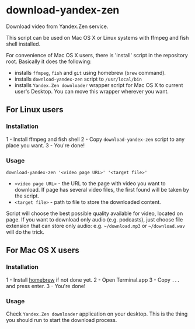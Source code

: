 # download-yandex-zen
Download video from Yandex.Zen service.

This script can be used on Mac OS X or Linux systems with ffmpeg and fish shell installed.

For convenience of Mac OS X users, there is 'install' script in the repository root. Basically it does the following:
- installs `ffmpeg`, `fish` and `git` using homebrew (`brew` command).
- installs `download-yandex-zen` script to `/usr/local/bin`
- installs `Yandex.Zen downloader` wrapper script for Mac OS X to current user's Desktop. You can move this wrapper wherever you want.

## For Linux users

### Installation
1 - Install ffmpeg and fish shell
2 - Copy `download-yandex-zen` script to any place you want.
3 - You're done!

### Usage
`download-yandex-zen '<video page URL>' '<target file>'` 

- `<video page URL>` - the URL to the page with video you want to download. If page has several video files, the first found will be taken by the script.
- `<target file>` - path to file to store the downloaded content.

Script will choose the best possible quality available for video, located on page.
If you want to download only audio (e.g. podcasts), just choose file extension that can store only audio: e.g. `~/download.mp3` or `~/download.wav` will do the trick.

## For Mac OS X users

### Installation
1 - Install [homebrew](https://brew.sh/) if not done yet.
2 - Open Terminal.app
3 - Copy `...` and press enter.
3 - You're done!

### Usage
Check `Yandex.Zen downloader` application on your desktop. This is the thing you should run to start the download process.

